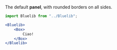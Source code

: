 The default **panel**, with rounded borders on all sides.

```jsx
import Bluelib from "../Bluelib";

<Bluelib>
    <Box>
        Ciao!
    </Box>
</Bluelib>
```
